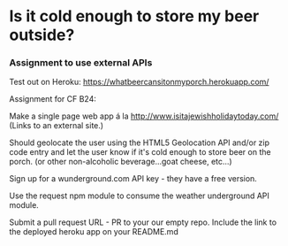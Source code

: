 <h1>Is it cold enough to store my beer outside?</h1>
<h3>Assignment to use external APIs</h3>

<!-- <img src='https://travis-ci.org/warmbowski/sea-b24-cool-beer-app.svg'/> -->

Test out on Heroku: <a href="https://whatbeercansitonmyporch.herokuapp.com/">https://whatbeercansitonmyporch.herokuapp.com/</a>

Assignment for CF B24:  

Make a single page web app á la http://www.isitajewishholidaytoday.com/ (Links to an external site.) 

Should geolocate the user using the HTML5 Geolocation API and/or zip code entry and let the user know if it's cold enough to store beer on the porch. (or other non-alcoholic beverage...goat cheese, etc...)

Sign up for a wunderground.com API key - they have a free version. 

Use the request npm module to consume the weather underground API module.

Submit a pull request URL - PR to your our empty repo. Include the link to the deployed heroku app on your README.md